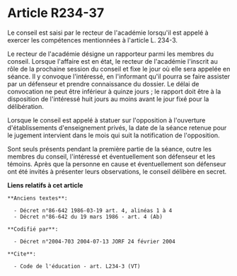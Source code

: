 # Article R234-37

Le conseil est saisi par le recteur de l'académie lorsqu'il est appelé à exercer les compétences mentionnées à l'article L.
234-3. 

Le recteur de l'académie désigne un rapporteur parmi les membres du conseil. Lorsque l'affaire est en état, le recteur de
l'académie l'inscrit au rôle de la prochaine session du conseil et fixe le jour où elle sera appelée en séance. Il y convoque
l'intéressé, en l'informant qu'il pourra se faire assister par un défenseur et prendre connaissance du dossier. Le délai de
convocation ne peut être inférieur à quinze jours ; le rapport doit être à la disposition de l'intéressé huit jours au moins
avant le jour fixé pour la délibération. 

Lorsque le conseil est appelé à statuer sur l'opposition à l'ouverture d'établissements d'enseignement privés, la date de la
séance retenue pour le jugement intervient dans le mois qui suit la notification de l'opposition. 

Sont seuls présents pendant la première partie de la séance, outre les membres du conseil, l'intéressé et éventuellement son
défenseur et les témoins. Après que la personne en cause et éventuellement son défenseur ont été invités à présenter leurs
observations, le conseil délibère en secret.

**Liens relatifs à cet article**

	**Anciens textes**:

	  - Décret n°86-642 1986-03-19 art. 4, alinéas 1 à 4
	  - Décret n°86-642 du 19 mars 1986 - art. 4 (Ab)

	**Codifié par**:

	  - Décret n°2004-703 2004-07-13 JORF 24 février 2004

	**Cite**:

	  - Code de l'éducation - art. L234-3 (VT)
